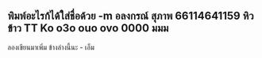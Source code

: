 พิมพ์อะไรก้ได้ใส่ชื่อด้วย -m
อลงกรณ์ สุภาพ 66114641159
หิวข้าว TT Ko
o3o ouo ovo
0000
มมม
----
ลองเขียนมาเพิ่ม ข้างล่างนี้นะ - เอ็ม
